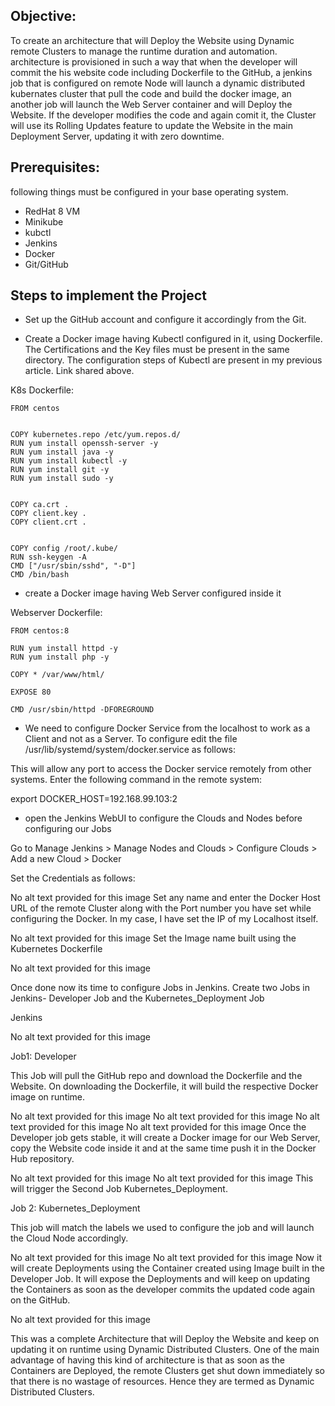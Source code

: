 
## Objective:
To create an architecture that will Deploy the Website using Dynamic remote Clusters to manage the runtime duration and automation.
architecture is provisioned in such a way that when the developer will commit the his website code including Dockerfile to the GitHub, a jenkins job that is configured on remote Node will launch a dynamic distributed kubernates cluster that pull the code and build the docker image, an another job will launch the Web Server container and will Deploy the Website. If the developer modifies the code and again comit it, the Cluster will use its Rolling Updates feature to update the Website in the main Deployment Server, updating it with zero downtime.

## Prerequisites:
following things must be configured in your base operating system.

- RedHat 8 VM 
- Minikube
- kubctl
- Jenkins
- Docker
- Git/GitHub


## Steps to implement the Project

- Set up the GitHub account and configure it accordingly from the Git.

- Create a Docker image having Kubectl configured in it, using Dockerfile. The Certifications and the Key files must be present in the same directory. The configuration steps of Kubectl are present in my previous article. Link shared above.


K8s Dockerfile:
```
FROM centos


COPY kubernetes.repo /etc/yum.repos.d/
RUN yum install openssh-server -y
RUN yum install java -y
RUN yum install kubectl -y
RUN yum install git -y
RUN yum install sudo -y


COPY ca.crt .
COPY client.key .
COPY client.crt .


COPY config /root/.kube/
RUN ssh-keygen -A
CMD ["/usr/sbin/sshd", "-D"]
CMD /bin/bash
```

- create a Docker image having Web Server configured inside it

Webserver Dockerfile:

```
FROM centos:8

RUN yum install httpd -y
RUN yum install php -y

COPY * /var/www/html/

EXPOSE 80

CMD /usr/sbin/httpd -DFOREGROUND
```


- We need to configure Docker Service from the localhost to work as a Client and not as a Server. To configure edit the file /usr/lib/systemd/system/docker.service as follows:


This will allow any port to access the Docker service remotely from other systems. Enter the following command in the remote system:

export DOCKER_HOST=192.168.99.103:2


- open the Jenkins WebUI to configure the Clouds and Nodes before configuring our Jobs

Go to Manage Jenkins > Manage Nodes and Clouds > Configure Clouds > Add a new Cloud > Docker

Set the Credentials as follows:

No alt text provided for this image
Set any name and enter the Docker Host URL of the remote Cluster along with the Port number you have set while configuring the Docker. In my case, I have set the IP of my Localhost itself.

No alt text provided for this image
Set the Image name built using the Kubernetes Dockerfile

No alt text provided for this image


Once done now its time to configure Jobs in Jenkins. Create two Jobs in Jenkins- Developer Job and the Kubernetes_Deployment Job



Jenkins

No alt text provided for this image
﻿

Job1: Developer

This Job will pull the GitHub repo and download the Dockerfile and the Website. On downloading the Dockerfile, it will build the respective Docker image on runtime.

No alt text provided for this image
No alt text provided for this image
No alt text provided for this image
No alt text provided for this image
Once the Developer job gets stable, it will create a Docker image for our Web Server, copy the Website code inside it and at the same time push it in the Docker Hub repository.

No alt text provided for this image
No alt text provided for this image
This will trigger the Second Job Kubernetes_Deployment.



Job 2: Kubernetes_Deployment

This job will match the labels we used to configure the job and will launch the Cloud Node accordingly.

No alt text provided for this image
No alt text provided for this image
Now it will create Deployments using the Container created using Image built in the Developer Job. It will expose the Deployments and will keep on updating the Containers as soon as the developer commits the updated code again on the GitHub.

No alt text provided for this image


This was a complete Architecture that will Deploy the Website and keep on updating it on runtime using Dynamic Distributed Clusters. One of the main advantage of having this kind of architecture is that as soon as the Containers are Deployed, the remote Clusters get shut down immediately so that there is no wastage of resources. Hence they are termed as Dynamic Distributed Clusters.


